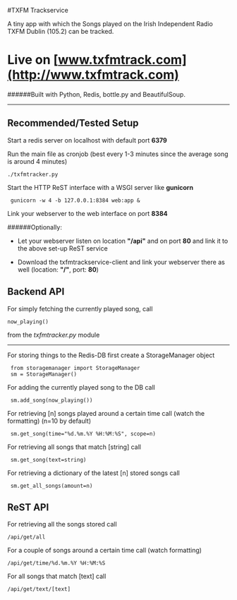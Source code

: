#TXFM Trackservice

A tiny app with which the Songs played on the Irish Independent Radio TXFM Dublin (105.2) can be tracked.

# Live on [www.txfmtrack.com](http://www.txfmtrack.com)

######Built with Python, Redis, bottle.py and BeautifulSoup.

---

## Recommended/Tested Setup

Start a redis server on localhost with default port **6379**

Run the main file as cronjob (best every 1-3 minutes since the average song is around 4 minutes)

    ./txfmtracker.py

Start the HTTP ReST interface with a WSGI server like **gunicorn**<br>

     gunicorn -w 4 -b 127.0.0.1:8384 web:app &

Link your webserver to the web interface on port **8384**

######Optionally:

- Let your webserver listen on location **"/api"** and on port **80** and link it to the above set-up ReST service

- Download the txfmtrackservice-client and link your webserver there as well (location: **"/"**, port: **80**)


## Backend API

For simply fetching the currently played song, call

    now_playing()
from the *txfmtracker.py* module

---

For storing things to the Redis-DB first create a StorageManager object

     from storagemanager import StorageManager
     sm = StorageManager()

For adding the currently played song to the DB call

     sm.add_song(now_playing())

For retrieving [n] songs played around a certain time call (watch the formatting) (n=10 by default)

     sm.get_song(time="%d.%m.%Y %H:%M:%S", scope=n)
     
For retrieving all songs that match [string] call

     sm.get_song(text=string)

For retrieving a dictionary of the latest [n] stored songs call

     sm.get_all_songs(amount=n)

## ReST API

For retrieving all the songs stored call

    /api/get/all

For a couple of songs around a certain time call (watch formatting)

    /api/get/time/%d.%m.%Y %H:%M:%S
    
For all songs that match [text] call

    /api/get/text/[text]
